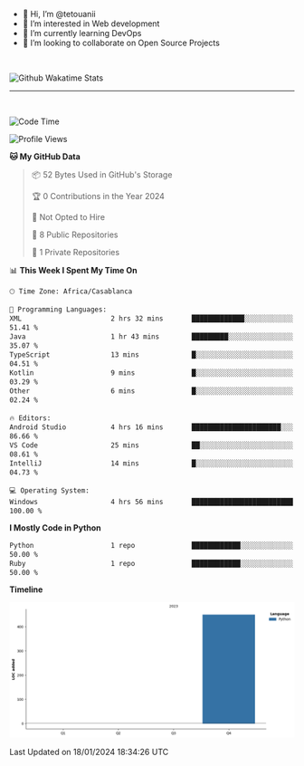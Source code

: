 - 👋 Hi, I’m @tetouanii
- 👀 I’m interested in Web development
- 🌱 I’m currently learning DevOps
- 💞️ I’m looking to collaborate on Open Source Projects

<br/>


![Github Wakatime Stats](https://github-readme-stats.vercel.app/api/wakatime/?username=@walidbosso&layout=compact&&theme=default&link="https://www.github.com/USERNAME/") 

--- 

<br/>


  
<!--START_SECTION:waka-->
![Code Time](http://img.shields.io/badge/Code%20Time-18%20hrs%2055%20mins-blue)

![Profile Views](http://img.shields.io/badge/Profile%20Views-0-blue)

**🐱 My GitHub Data** 

> 📦 52 Bytes Used in GitHub's Storage 
 > 
> 🏆 0 Contributions in the Year 2024
 > 
> 🚫 Not Opted to Hire
 > 
> 📜 8 Public Repositories 
 > 
> 🔑 1 Private Repositories 
 > 
📊 **This Week I Spent My Time On** 

```text
🕑︎ Time Zone: Africa/Casablanca

💬 Programming Languages: 
XML                      2 hrs 32 mins       █████████████░░░░░░░░░░░░   51.41 % 
Java                     1 hr 43 mins        █████████░░░░░░░░░░░░░░░░   35.07 % 
TypeScript               13 mins             █░░░░░░░░░░░░░░░░░░░░░░░░   04.51 % 
Kotlin                   9 mins              █░░░░░░░░░░░░░░░░░░░░░░░░   03.29 % 
Other                    6 mins              █░░░░░░░░░░░░░░░░░░░░░░░░   02.24 % 

🔥 Editors: 
Android Studio           4 hrs 16 mins       ██████████████████████░░░   86.66 % 
VS Code                  25 mins             ██░░░░░░░░░░░░░░░░░░░░░░░   08.61 % 
IntelliJ                 14 mins             █░░░░░░░░░░░░░░░░░░░░░░░░   04.73 % 

💻 Operating System: 
Windows                  4 hrs 56 mins       █████████████████████████   100.00 % 
```

**I Mostly Code in Python** 

```text
Python                   1 repo              ████████████░░░░░░░░░░░░░   50.00 % 
Ruby                     1 repo              ████████████░░░░░░░░░░░░░   50.00 % 
```



**Timeline**

![Lines of Code chart](https://raw.githubusercontent.com/tetouanii/tetouanii/main/assets/bar_graph.png)


 Last Updated on 18/01/2024 18:34:26 UTC
<!--END_SECTION:waka-->
